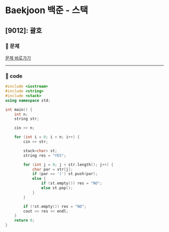 # Baekjoon 백준 - 스택

## [9012]: 괄호

### 🌴 문제

[문제 바로가기](https://www.acmicpc.net/problem/9012) <br>

---

### 🤠 code

```c++
#include <iostream>
#include <string>
#include <stack>
using namespace std;

int main() {
	int n;
	string str;

	cin >> n;

	for (int i = 0; i < n; i++) {
		cin >> str;

		stack<char> st;
		string res = "YES";

		for (int j = 0; j < str.length(); j++) {
			char par = str[j];
			if (par == '(') st.push(par);
			else {
				if (st.empty()) res = "NO";
				else st.pop();
			}
		}

		if (!st.empty()) res = "NO";
		cout << res << endl;
	}
	return 0;
}
```
